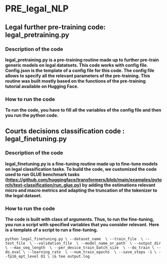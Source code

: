 # PRE_legal_NLP

## Legal further pre-training code: legal_pretraining.py

### Description of the code

**legal_pretraining.py is a pre-training routine made up to further pre-train generic models on legal datatsets. This code works with config file. Config.json is the template of a config file for this code. The config file allows to specify all the relevant parameters of the pre-training. This routine was built mostly based on the functions of the pre-training tutorial available on Hugging Face.**

### How to run the code

**To run the code, you have to fill all the variables of the config file and then you run the python code.**


## Courts decisions classification code : legal_finetuning.py

### Description of the code

**legal_finetuning.py is a fine-tuning routine made up to fine-tune models on legal classification tasks. To build the code, we customized the code used to run GLUE benchmark tasks (https://github.com/huggingface/transformers/blob/main/examples/pytorch/text-classification/run_glue.py) by adding the estimations relevant micro and macro metrics and adapting the truncation of the tokenizer to the legal dataset.**

### How to run the code
**The code is built with class of arguments. Thus, to run the fine-tuning, you run a script with specified variables that you consider relevant.**
**Here is a template of a script to run a fine-tuning.**

`python legal_finetuning.py \
                                        --dataset_name  \
                                        --train_file  \
                                        --test_file  \
                                        --validation_file  \
                                        --model_name_or_path  \
                                        --output_dir  \
                                        --max_seq_length  \
                                        --per_device_train_batch_size  \
                                        --do_train \
                                        --do_eval \
                                        --learning_rate  \
                                        --num_train_epochs  \
                                        --save_steps -1 \
                                        --fp16_opt_level O1 \
                                        |& tee output.log`
